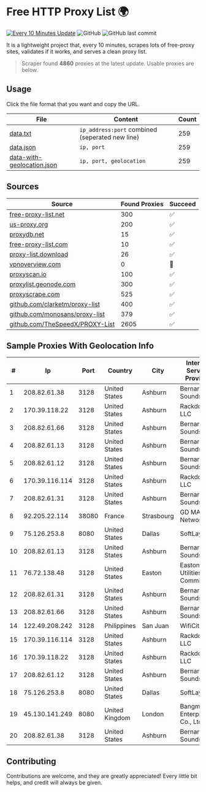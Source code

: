 
# Free HTTP Proxy List 🌍

[![Every 10 Minutes Update](https://github.com/mertguvencli/http-proxy-list/actions/workflows/main.yml/badge.svg?branch=main)](https://github.com/mertguvencli/http-proxy-list/actions/workflows/main.yml)
![GitHub](https://img.shields.io/github/license/mertguvencli/http-proxy-list)
![GitHub last commit](https://img.shields.io/github/last-commit/mertguvencli/http-proxy-list)

It is a lightweight project that, every 10 minutes, scrapes lots of free-proxy sites, validates if it works, and serves a clean proxy list.


> Scraper found **4860** proxies at the latest update. Usable proxies are below.

## Usage

Click the file format that you want and copy the URL.


|File|Content|Count|
|----|-------|-----|
|[data.txt](https://raw.githubusercontent.com/mertguvencli/http-proxy-list/main/proxy-list/data.txt)|`ip_address:port` combined (seperated new line)|259|
|[data.json](https://raw.githubusercontent.com/mertguvencli/http-proxy-list/main/proxy-list/data.json)|`ip, port`|259|
|[data-with-geolocation.json](https://raw.githubusercontent.com/mertguvencli/http-proxy-list/main/proxy-list/data-with-geolocation.json)|`ip, port, geolocation`|259|

## Sources

|Source|Found Proxies|Succeed|
|------|-------------|-------|
|[free-proxy-list.net](https://free-proxy-list.net)|300|✅|
|[us-proxy.org](https://www.us-proxy.org)|200|✅|
|[proxydb.net](http://proxydb.net)|15|✅|
|[free-proxy-list.com](https://free-proxy-list.com/?page=&port=&type%5B%5D=http&type%5B%5D=https&up_time=0&search=Search)|10|✅|
|[proxy-list.download](https://www.proxy-list.download/HTTP)|26|✅|
|[vpnoverview.com](https://vpnoverview.com/privacy/anonymous-browsing/free-proxy-servers)|0|🚫|
|[proxyscan.io](https://www.proxyscan.io)|100|✅|
|[proxylist.geonode.com](https://proxylist.geonode.com/api/proxy-list?limit=300&page=1&sort_by=lastChecked&sort_type=desc&protocols=http,https)|300|✅|
|[proxyscrape.com](https://api.proxyscrape.com/v2/?request=displayproxies&protocol=http&timeout=10000&country=all&ssl=all&anonymity=all)|525|✅|
|[github.com/clarketm/proxy-list](https://raw.githubusercontent.com/clarketm/proxy-list/master/proxy-list-raw.txt)|400|✅|
|[github.com/monosans/proxy-list](https://raw.githubusercontent.com/monosans/proxy-list/main/proxies/http.txt)|379|✅|
|[github.com/TheSpeedX/PROXY-List](https://raw.githubusercontent.com/TheSpeedX/PROXY-List/master/http.txt)|2605|✅|


## Sample Proxies With Geolocation Info

|#|Ip|Port|Country|City|Internet Service Provider|
|-|--|----|-------|----|-------------------------|
|1|208.82.61.38|3128|United States|Ashburn|Bernardi Sounds|
|2|170.39.118.22|3128|United States|Ashburn|Rackdog, LLC|
|3|208.82.61.66|3128|United States|Ashburn|Bernardi Sounds|
|4|208.82.61.13|3128|United States|Ashburn|Bernardi Sounds|
|5|208.82.61.12|3128|United States|Ashburn|Bernardi Sounds|
|6|170.39.116.114|3128|United States|Ashburn|Rackdog, LLC|
|7|208.82.61.31|3128|United States|Ashburn|Bernardi Sounds|
|8|92.205.22.114|38080|France|Strasbourg|GD MASS Network|
|9|75.126.253.8|8080|United States|Dallas|SoftLayer|
|10|208.82.61.13|3128|United States|Ashburn|Bernardi Sounds|
|11|76.72.138.48|3128|United States|Easton|Easton Utilities Commission|
|12|208.82.61.31|3128|United States|Ashburn|Bernardi Sounds|
|13|208.82.61.66|3128|United States|Ashburn|Bernardi Sounds|
|14|122.49.208.242|3128|Philippines|San Juan|WifiCity, Inc|
|15|170.39.116.114|3128|United States|Ashburn|Rackdog, LLC|
|16|170.39.118.22|3128|United States|Ashburn|Rackdog, LLC|
|17|208.82.61.12|3128|United States|Ashburn|Bernardi Sounds|
|18|75.126.253.8|8080|United States|Dallas|SoftLayer|
|19|45.130.141.249|8080|United Kingdom|London|Bangmod Enterprise Co., Ltd.|
|20|208.82.61.38|3128|United States|Ashburn|Bernardi Sounds|



## Contributing

Contributions are welcome, and they are greatly appreciated! Every
little bit helps, and credit will always be given.

